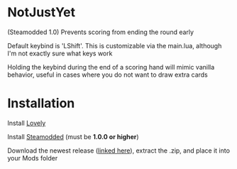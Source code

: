 # NotJustYet
(Steamodded 1.0) Prevents scoring from ending the round early

Default keybind is 'LShift'. This is customizable via the main.lua, although I'm not exactly sure what keys work

Holding the keybind during the end of a scoring hand will mimic vanilla behavior, useful in cases where you do not want to draw extra cards

# Installation

Install [Lovely](https://github.com/ethangreen-dev/lovely-injector)


Install [Steamodded](https://github.com/Steamopollys/Steamodded) (must be **1.0.0 or higher**)


Download the newest release ([linked here](https://github.com/Toneblock/balatro-NotJustYet/releases/tag/v0.4.1)), extract the .zip, and place it into your Mods folder
